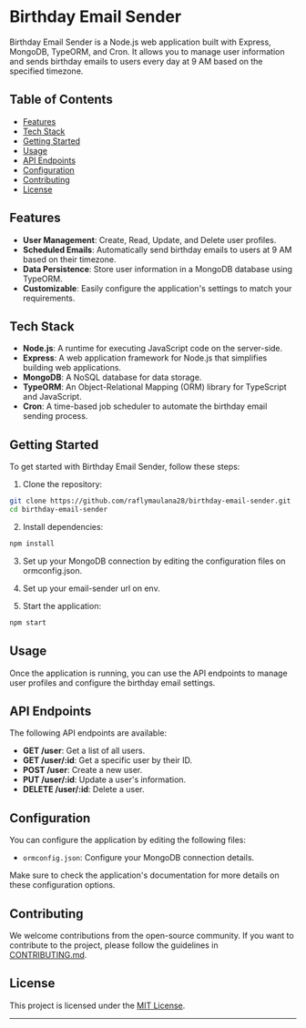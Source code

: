 # Birthday Email Sender

Birthday Email Sender is a Node.js web application built with Express, MongoDB, TypeORM, and Cron. It allows you to manage user information and sends birthday emails to users every day at 9 AM based on the specified timezone.

## Table of Contents

- [Features](#features)
- [Tech Stack](#tech-stack)
- [Getting Started](#getting-started)
- [Usage](#usage)
- [API Endpoints](#api-endpoints)
- [Configuration](#configuration)
- [Contributing](#contributing)
- [License](#license)

## Features

- **User Management**: Create, Read, Update, and Delete user profiles.
- **Scheduled Emails**: Automatically send birthday emails to users at 9 AM based on their timezone.
- **Data Persistence**: Store user information in a MongoDB database using TypeORM.
- **Customizable**: Easily configure the application's settings to match your requirements.

## Tech Stack

- **Node.js**: A runtime for executing JavaScript code on the server-side.
- **Express**: A web application framework for Node.js that simplifies building web applications.
- **MongoDB**: A NoSQL database for data storage.
- **TypeORM**: An Object-Relational Mapping (ORM) library for TypeScript and JavaScript.
- **Cron**: A time-based job scheduler to automate the birthday email sending process.

## Getting Started

To get started with Birthday Email Sender, follow these steps:

1. Clone the repository:

```bash
git clone https://github.com/raflymaulana28/birthday-email-sender.git
cd birthday-email-sender
```

2. Install dependencies:

```bash
npm install
```

3. Set up your MongoDB connection by editing the configuration files on ormconfig.json.

4. Set up your email-sender url on env.

5. Start the application:

```bash
npm start
```

## Usage

Once the application is running, you can use the API endpoints to manage user profiles and configure the birthday email settings.

## API Endpoints

The following API endpoints are available:

- **GET /user**: Get a list of all users.
- **GET /user/:id**: Get a specific user by their ID.
- **POST /user**: Create a new user.
- **PUT /user/:id**: Update a user's information.
- **DELETE /user/:id**: Delete a user.

## Configuration

You can configure the application by editing the following files:

- `ormconfig.json`: Configure your MongoDB connection details.

Make sure to check the application's documentation for more details on these configuration options.

## Contributing

We welcome contributions from the open-source community. If you want to contribute to the project, please follow the guidelines in [CONTRIBUTING.md](CONTRIBUTING.md).

## License

This project is licensed under the [MIT License](LICENSE).

---
